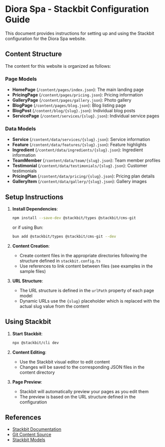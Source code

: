 # Diora Spa - Stackbit Configuration Guide

This document provides instructions for setting up and using the Stackbit configuration for the Diora Spa website.

## Content Structure

The content for this website is organized as follows:

### Page Models

- **HomePage** (`/content/pages/index.json`): The main landing page
- **PricingPage** (`/content/pages/pricing.json`): Pricing information
- **GalleryPage** (`/content/pages/gallery.json`): Photo gallery
- **BlogPage** (`/content/pages/blog.json`): Blog listing page
- **BlogPost** (`/content/blog/{slug}.json`): Individual blog posts
- **ServicePage** (`/content/services/{slug}.json`): Individual service pages

### Data Models

- **Service** (`/content/data/services/{slug}.json`): Service information
- **Feature** (`/content/data/features/{slug}.json`): Feature highlights
- **Ingredient** (`/content/data/ingredients/{slug}.json`): Ingredient information
- **TeamMember** (`/content/data/team/{slug}.json`): Team member profiles
- **Testimonial** (`/content/data/testimonials/{slug}.json`): Customer testimonials
- **PricingPlan** (`/content/data/pricing/{slug}.json`): Pricing plan details
- **GalleryItem** (`/content/data/gallery/{slug}.json`): Gallery images

## Setup Instructions

1. **Install Dependencies**:
   ```bash
   npm install --save-dev @stackbit/types @stackbit/cms-git
   ```
   or if using Bun:
   ```bash
   bun add @stackbit/types @stackbit/cms-git --dev
   ```

2. **Content Creation**:
   - Create content files in the appropriate directories following the structure defined in `stackbit.config.ts`
   - Use references to link content between files (see examples in the sample files)

3. **URL Structure**:
   - The URL structure is defined in the `urlPath` property of each page model
   - Dynamic URLs use the `{slug}` placeholder which is replaced with the actual slug value from the content

## Using Stackbit

1. **Start Stackbit**:
   ```bash
   npx @stackbit/cli dev
   ```

2. **Content Editing**:
   - Use the Stackbit visual editor to edit content
   - Changes will be saved to the corresponding JSON files in the content directory

3. **Page Preview**:
   - Stackbit will automatically preview your pages as you edit them
   - The preview is based on the URL structure defined in the configuration

## References

- [Stackbit Documentation](https://docs.stackbit.com/)
- [Git Content Source](https://docs.stackbit.com/reference/stackbit-config/content-sources/git-content-source/)
- [Stackbit Models](https://docs.stackbit.com/reference/stackbit-config/models/)
